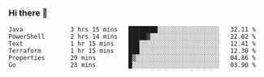 ### Hi there 👋


<!--START_SECTION:waka-->

```text
Java             3 hrs 15 mins   ████████░░░░░░░░░░░░░░░░░   32.11 %
PowerShell       2 hrs 14 mins   █████▓░░░░░░░░░░░░░░░░░░░   22.02 %
Text             1 hr 15 mins    ███░░░░░░░░░░░░░░░░░░░░░░   12.41 %
Terraform        1 hr 15 mins    ███░░░░░░░░░░░░░░░░░░░░░░   12.30 %
Properties       29 mins         █▒░░░░░░░░░░░░░░░░░░░░░░░   04.86 %
Go               23 mins         █░░░░░░░░░░░░░░░░░░░░░░░░   03.90 %
```

<!--END_SECTION:waka-->

<!--
**ssrahul96/ssrahul96** is a ✨ _special_ ✨ repository because its `README.md` (this file) appears on your GitHub profile.

Here are some ideas to get you started:

- 🔭 I’m currently working on ...
- 🌱 I’m currently learning ...
- 👯 I’m looking to collaborate on ...
- 🤔 I’m looking for help with ...
- 💬 Ask me about ...
- 📫 How to reach me: ...
- 😄 Pronouns: ...
- ⚡ Fun fact: ...
-->
